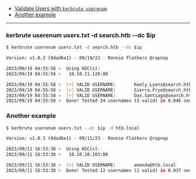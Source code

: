- [Validate Users with `kerbrute userenum`](#kerbrute-userenum-userstxt--d-searchhtb---dc-ip)
- [Another example](#another-example)

-----------------------------

### kerbrute userenum users.txt -d search.htb --dc $ip
```sh
$ kerbrute userenum users.txt -d search.htb --dc $ip

Version: v1.0.3 (9dad6e1) - 09/19/23 - Ronnie Flathers @ropnop

2023/09/19 04:55:58 >  Using KDC(s):
2023/09/19 04:55:58 >   10.10.11.129:88

2023/09/19 04:55:58 >  [+] VALID USERNAME:       Keely.Lyons@search.htb
2023/09/19 04:55:58 >  [+] VALID USERNAME:       Sierra.Frye@search.htb
2023/09/19 04:55:58 >  [+] VALID USERNAME:       Dax.Santiago@search.htb
2023/09/19 04:55:58 >  Done! Tested 24 usernames (3 valid) in 0.046 seconds
```

### Another example
```sh
$ kerbrute userenum users.txt --dc $ip -d htb.local

Version: v1.0.3 (9dad6e1) - 09/11/23 - Ronnie Flathers @ropnop

2023/09/11 16:53:38 >  Using KDC(s):
2023/09/11 16:53:38 >   10.10.10.103:88

2023/09/11 16:53:38 >  [+] VALID USERNAME:       amanda@htb.local
2023/09/11 16:53:38 >  Done! Tested 12 usernames (1 valid) in 0.037 seconds
```